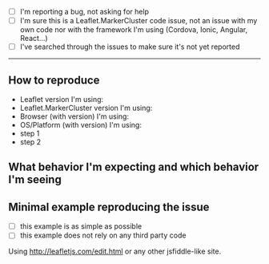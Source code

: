- [ ] I'm reporting a bug, not asking for help
- [ ] I'm sure this is a Leaflet.MarkerCluster code issue, not an issue with my own code nor with the framework I'm using (Cordova, Ionic, Angular, React…)
- [ ] I've searched through the issues to make sure it's not yet reported

----

## How to reproduce

- Leaflet version I'm using:
- Leaflet.MarkerCluster version I'm using:
- Browser (with version) I'm using:
- OS/Platform (with version) I'm using:
- step 1
- step 2

## What behavior I'm expecting and which behavior I'm seeing

## Minimal example reproducing the issue

- [ ] this example is as simple as possible
- [ ] this example does not rely on any third party code

Using <http://leafletjs.com/edit.html> or any other jsfiddle-like site.
